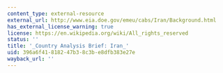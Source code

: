 ```yaml
---
content_type: external-resource
external_url: http://www.eia.doe.gov/emeu/cabs/Iran/Background.html
has_external_license_warning: true
license: https://en.wikipedia.org/wiki/All_rights_reserved
status: ''
title: '_Country Analysis Brief: Iran_'
uid: 396a6f41-8182-47b3-8c3b-e8dfb383e27e
wayback_url: ''
---
```

